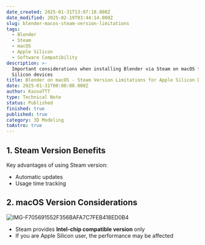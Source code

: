 ```yaml
---
date_created: 2025-01-31T13:07:18.000Z
date_modified: 2025-02-19T03:44:14.000Z
slug: blender-macos-steam-version-limitations
tags:
  - Blender
  - Steam
  - macOS
  - Apple Silicon
  - Software Compatibility
description: >-
  Important considerations when installing Blender via Steam on macOS for Apple
  Silicon devices
title: Blender on macOS - Steam Version Limitations for Apple Silicon Devices
date: 2025-01-31T00:00:00.000Z
author: KazooTTT
type: Technical Note
status: Published
finished: true
published: true
category: 3D Modeling
toAstro: true
---
```


## 1. Steam Version Benefits

Key advantages of using Steam version:

- Automatic updates
- Usage time tracking

## 2. macOS Version Considerations

![IMG-F705691552F356BAFA7C7FEB418ED0B4](<https://pictures.kazoottt.top/2025/01/20250131-IMG-F705691552F356BAFA7C7FEB418ED0B4.png>)

- Steam provides **Intel-chip compatible version** only
- If you are Apple Silicon user, the performance may be affected
